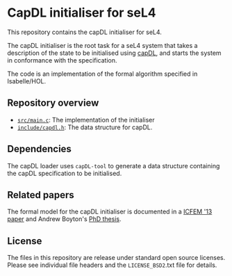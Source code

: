 <!--
     Copyright 2020, Data61, CSIRO (ABN 41 687 119 230)

     SPDX-License-Identifier: CC-BY-SA-4.0
-->

# CapDL initialiser for seL4

This repository contains the capDL initialiser for seL4.

The capDL initialiser is the root task for a seL4 system that takes a
description of the state to be initialised using [capDL][Kuz_KLW_10],
and starts the system in conformance with the specification.

The code is an implementation of the formal algorithm specified
in Isabelle/HOL.

  [Kuz_KLW_10]: https://trustworthy.systems/publications/nicta_full_text/3679.pdf "capDL: A language for describing capability-based systems"

## Repository overview

  * [`src/main.c`](src/main.c): The implementation of the initialiser
  * [`include/capdl.h`](include/capdl.h): The data structure for capDL.

## Dependencies

The capDL loader uses `capDL-tool` to generate a data structure
containing the capDL specification to be initialised.

## Related papers

The formal model for the capDL initialiser is documented in a
[ICFEM '13 paper][Boyton_13] and Andrew Boyton's [PhD thesis][Boyton_14].

  [Boyton_13]: https://trustworthy.systems/publications/nicta_full_text/7047.pdf "Formally Verified System Initialisation"
  [Boyton_14]: https://trustworthy.systems/publications/nicta_full_text/9141.pdf "Secure architectures on a verified microkernel"

## License

The files in this repository are release under standard open source licenses.
Please see individual file headers and the `LICENSE_BSD2`.txt file for details.
